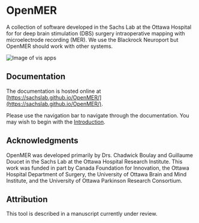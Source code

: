 # OpenMER

A collection of software developed in the Sachs Lab at the Ottawa Hospital for for deep brain stimulation (DBS) surgery intraoperative mapping with microelectrode recording (MER). We use the Blackrock Neuroport but OpenMER should work with other systems.

![Image of vis apps](https://github.com/SachsLab/OpenMER/blob/master/vis_apps_screenshot.PNG?raw=true)

## Documentation

The documentation is hosted online at [https://sachslab.github.io/OpenMER/](https://sachslab.github.io/OpenMER/).

Please use the navigation bar to navigate through the documentation. You may wish to begin with the [Introduction](./introduction.md).

## Acknowledgments

OpenMER was developed primarily by Drs. Chadwick Boulay and Guillaume Doucet in the Sachs Lab at the Ottawa Hospital Research Institute. This work was funded in part by Canada Foundation for Innovation, the Ottawa Hospital Department of Surgery, the University of Ottawa Brain and Mind Institute, and the University of Ottawa Parkinson Research Consortium.

## Attribution

This tool is described in a manuscript currently under review.
